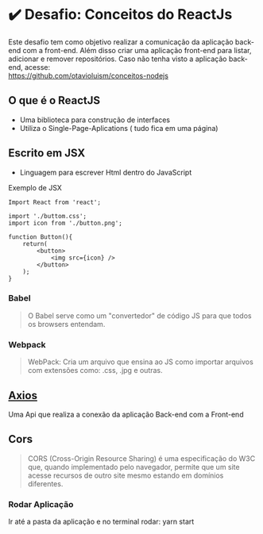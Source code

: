 #  :heavy_check_mark: Desafio: Conceitos do ReactJs 

Este desafio tem como objetivo realizar a comunicação da aplicação back-end com a front-end. Além disso criar uma aplicação front-end para listar, adicionar e remover repositórios. 
Caso não tenha visto a aplicação back-end, acesse: <br/>
https://github.com/otavioluism/conceitos-nodejs

## O que é o ReactJS

- Uma biblioteca para construção de interfaces
- Utiliza o Single-Page-Aplications ( tudo fica em uma página)

## Escrito em JSX 

- Linguagem para escrever Html dentro do JavaScript

Exemplo de JSX

```
Import React from 'react';

import './buttom.css';
import icon from './button.png';

function Button(){
	return(
		<button>
			<img src={icon} />
		</button>
	);
}
```

### Babel 

> O Babel serve como um "convertedor" de código JS para que todos os browsers entendam.

### Webpack
> WebPack: Cria um arquivo que ensina ao JS como importar arquivos com extensões como: .css, .jpg e outras.

## [Axios](https://github.com/axios/axios) 

Uma Api que realiza a conexão da aplicação Back-end com a Front-end 

## Cors 

> CORS (Cross-Origin Resource Sharing) é uma especificação do W3C que, quando implementado pelo navegador, permite que um site acesse recursos de outro site mesmo estando em domínios diferentes.

### Rodar Aplicação 
Ir até a pasta da aplicação e no terminal rodar: 
yarn start 
